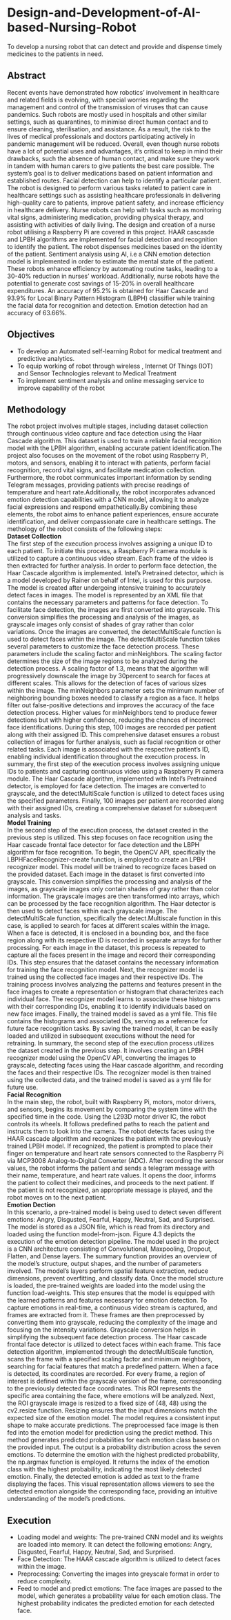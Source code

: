 # Design-and-Development-of-AI-based-Nursing-Robot
To develop a nursing robot that can detect and provide and dispense timely medicines to the patients in need.
## Abstract
Recent events have demonstrated how robotics’ involvement in healthcare and related fields is evolving, with special worries regarding the management and control of the transmission of viruses that can cause pandemics. Such robots are mostly used in hospitals and other similar settings, such as quarantines, to minimise direct human contact and to ensure cleaning, sterilisation, and assistance. As a result, the risk to the lives of medical professionals and doctors participating actively in pandemic management will be reduced. Overall, even though nurse robots have a lot of potential uses and advantages, it’s critical to keep in mind their drawbacks, such the absence of human contact, and make sure they work in tandem with human carers to give patients the best care possible. The system’s goal is to deliver medications based on patient information and established routes. Facial detection can help to identify a particular patient. The robot is designed to perform various tasks related to patient care in healthcare settings such as assisting healthcare professionals in delivering high-quality care to patients, improve patient safety, and increase efficiency in healthcare delivery. Nurse robots can help with tasks such as monitoring vital signs, administering medication, providing physical therapy, and assisting with activities of daily living. The design and creation of a nurse robot utilising a Raspberry Pi are covered in this project. HAAR cascasde and LPBH algorithms are implemented for facial detection and recognition to identify the patient. The robot dispenses medicines based on the identity of the patient. Sentiment analysis using AI, i.e a CNN emotion detection model is implemented in order to estimate the mental state of the patient. These robots enhance efficiency by automating routine tasks, leading to a 30-40% reduction in nurses’ workload. Additionally, nurse robots have the potential to generate cost savings of 15-20% in overall healthcare expenditures. An accuracy of 95.2% is obtained for Haar Cascade and 93.9% for Local Binary Pattern Histogram (LBPH) classifier while training the facial data for recognition and detection. Emotion detection had an accuracy of 63.66%.
## Objectives
* To develop an Automated self-learning Robot for medical treatment and predictive analytics. 
* To equip working of robot through wireless , Internet Of Things (IOT) and Sensor Technologies relevant to Medical Treatment 
* To implement sentiment analysis and online messaging service to improve capability of the robot
## Methodology
The robot project involves multiple stages, including dataset collection through continuous video capture and face detection using the Haar Cascade algorithm. This dataset is used to train a reliable facial recognition model with the LPBH algorithm, enabling accurate patient identification.The project also focuses on the movement of the robot using Raspberry Pi, motors, and sensors, enabling it to interact with patients, perform facial recognition, record vital signs, and facilitate medication collection. Furthermore, the robot communicates important information by sending Telegram messages, providing patients with precise readings of temperature and heart rate.Additionally, the robot incorporates advanced emotion detection capabilities with a CNN model, allowing it to analyze facial expressions and respond empathetically.By combining these elements, the robot aims to enhance patient experiences, ensure accurate identification, and deliver compassionate care in healthcare settings.
The methology of the robot consists of the following steps:<br />
**Dataset Collection**<br />
The first step of the execution process involves assigning a unique ID to each patient. To initiate this process, a Raspberry Pi camera module is utilized to capture a continuous video stream. Each frame of the video is then extracted for further analysis. In order to perform face detection, the Haar Cascade algorithm is implemented. Intel’s Pretrained detector, which is a model developed by Rainer on behalf of Intel, is used for this purpose. The model is created after undergoing intensive training to accurately detect faces in images. The model is represented by an XML file that contains the necessary parameters and patterns for face detection. To facilitate face detection, the images are first converted into grayscale. This conversion simplifies the processing and analysis of the images, as grayscale images only consist of shades of gray rather than color variations. Once the images are converted, the detectMultiScale function is used to detect faces within the image. The detectMultiScale function takes several parameters to customize the face detection process. These parameters include the scaling factor and minNeighbors. The scaling factor determines the size of the image regions to be analyzed during the detection process. A scaling factor of 1.3, means that the algorithm will progressively downscale the image by 30percent to search for faces at different scales. This allows for the detection of faces of various sizes within the image. The minNeighbors parameter sets the minimum number of neighboring bounding boxes needed to classify a region as a face. It helps filter out false-positive detections and improves the accuracy of the face detection process. Higher values for minNeighbors tend to produce fewer detections but with higher confidence, reducing the chances of incorrect face identifications. During this step, 100 images are recorded per patient along with their assigned ID. This comprehensive dataset ensures a robust collection of images for further analysis, such as facial recognition or other related tasks. Each image is associated with the respective patient’s ID, enabling individual identification throughout the execution process. In summary, the first step of the execution process involves assigning unique IDs to patients and capturing continuous video using a Raspberry Pi camera module. The Haar Cascade algorithm, implemented with Intel’s Pretrained detector, is employed for face detection. The images are converted to grayscale, and the detectMultiScale function is utilized to detect faces using the specified parameters. Finally, 100 images per patient are recorded along with their assigned IDs, creating a comprehensive dataset for subsequent analysis and tasks.<br />
**Model Training**<br />
In the second step of the execution process, the dataset created in the previous step is utilized. This step focuses on face recognition using the Haar cascade frontal face detector for face detection and the LBPH algorithm for face recognition. To begin, the OpenCV API, specifically the LBPHFaceRecognizer-create function, is employed to create an LPBH recognizer model. This model will be trained to recognize faces based on the provided dataset. Each image in the dataset is first converted into grayscale. This conversion simplifies the processing and analysis of the images, as grayscale images only contain shades of gray rather than color information. The grayscale images are then transformed into arrays, which can be processed by the face recognition algorithm. The Haar detector is then used to detect faces within each grayscale image. The detectMultiScale function, specifically the detect.Multiscale function in this case, is applied to search for faces at different scales within the image. When a face is detected, it is enclosed in a bounding box, and the face region along with its respective ID is recorded in separate arrays for further processing. For each image in the dataset, this process is repeated to capture all the faces present in the image and record their corresponding IDs. This step ensures that the dataset contains the necessary information for training the face recognition model. Next, the recognizer model is trained using the collected face images and their respective IDs. The training process involves analyzing the patterns and features present in the face images to create a representation or histogram that characterizes each individual face. The recognizer model learns to associate these histograms with their corresponding IDs, enabling it to identify individuals based on new face images. Finally, the trained model is saved as a yml file. This file contains the histograms and associated IDs, serving as a reference for future face recognition tasks. By saving the trained model, it can be easily loaded and utilized in subsequent executions without the need for retraining. In summary, the second step of the execution process utilizes the dataset created in the previous step. It involves creating an LPBH recognizer model using the OpenCV API, converting the images to grayscale, detecting faces using the Haar cascade algorithm, and recording the faces and their respective IDs. The recognizer model is then trained using the collected data, and the trained model is saved as a yml file for future use.<br />
**Facial Recognition**<br />
In the main step, the robot, built with Raspberry Pi, motors, motor drivers, and sensors, begins its movement by comparing the system time with the specified time in the code. Using the L293D motor driver IC, the robot controls its wheels. It follows predefined paths to reach the patient and instructs them to look into the camera. The robot detects faces using the HAAR cascade algorithm and recognizes the patient with the previously trained LPBH model. If recognized, the patient is prompted to place their finger on temperature and heart rate sensors connected to the Raspberry Pi via MCP3008 Analog-to-Digital Converter (ADC). After recording the sensor values, the robot informs the patient and sends a telegram message with their name, temperature, and heart rate values. It opens the door, informs the patient to collect their medicines, and proceeds to the next patient. If the patient is not recognized, an appropriate message is played, and the robot moves on to the next patient.<br />
**Emotion Dection**<br />
In this scenario, a pre-trained model is being used to detect seven different emotions: Angry, Disgusted, Fearful, Happy, Neutral, Sad, and Surprised. The model is stored as a JSON file, which is read from its directory and loaded using the function model-from-json. Figure 4.3 depicts the execution of the emotion detection pipeline. The model used in the project is a CNN architecture consisting of Convolutional, Maxpooling, Dropout, Flatten, and Dense layers. The summary function provides an overview of the model’s structure, output shapes, and the number of parameters involved. The model’s layers perform spatial feature extraction, reduce dimensions, prevent overfitting, and classify data. Once the model structure is loaded, the pre-trained weights are loaded into the model using the function load-weights. This step ensures that the model is equipped with the learned patterns and features necessary for emotion detection. To capture emotions in real-time, a continuous video stream is captured, and frames are extracted from it. These frames are then preprocessed by converting them into grayscale, reducing the complexity of the image and focusing on the intensity variations. Grayscale conversion helps in simplifying the subsequent face detection process. The Haar cascade frontal face detector is utilized to detect faces within each frame. This face detection algorithm, implemented through the detectMultiScale function, scans the frame with a specified scaling factor and minimum neighbors, searching for facial features that match a predefined pattern. When a face is detected, its coordinates are recorded. For every frame, a region of interest is defined within the grayscale version of the frame, corresponding to the previously detected face coordinates. This ROI represents the specific area containing the face, where emotions will be analyzed. Next, the ROI grayscale image is resized to a fixed size of (48, 48) using the cv2.resize function. Resizing ensures that the input dimensions match the expected size of the emotion model. The model requires a consistent input shape to make accurate predictions. The preprocessed face image is then fed into the emotion model for prediction using the predict method. This method generates predicted probabilities for each emotion class based on the provided input. The output is a probability distribution across the seven emotions. To determine the emotion with the highest predicted probability, the np.argmax function is employed. It returns the index of the emotion class with the highest probability, indicating the most likely detected emotion. Finally, the detected emotion is added as text to the frame displaying the faces. This visual representation allows viewers to see the detected emotion alongside the corresponding face, providing an intuitive understanding of the model’s predictions.

## Execution
* Loading model and weights: The pre-trained CNN model and its weights are loaded into memory. It can detect the following emotions: Angry, Disgusted, Fearful, Happy, Neutral, Sad, and Surprised.
* Face Detection: The HAAR cascade algorithm is utilized to detect faces within the image.
* Preprocessing: Converting the images into greyscale format in order to reduce complexity.
* Feed to model and predict emotions: The face images are passed to the model, which generates a probability value for each emotion class. The highest probability indicates the predicted emotion for each detected face.
